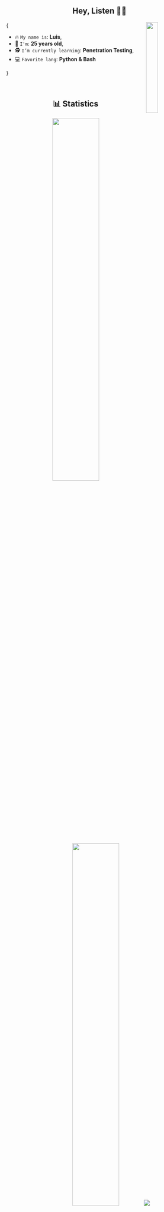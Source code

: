 <h2 align='center'> Hey, Listen 🧚‍♀️</h2>

<img align='right' src='https://octodex.github.com/images/stormtroopocat.png' width='25%'>

{

* 🔥 `My name is`: **Luis**,
* 🚀 `I'm`: **25 years old**,
* 🕵️ `I’m currently learning`: **Penetration Testing**,
* 💻 `Favorite lang`: **Python & Bash**  

}

<br/>

<h2 align='center'>📊 Statistics</h2>

<p align='center'>

  <img height="50%" width="auto" src ="https://github-readme-stats.vercel.app/api?username=LuisRamos98&show_icons=true&count_private=true&theme=dracula&hide_border=true&hide=issues,contribs&bg_color=00000000">
  <img height="50%" width="auto" src ="https://github-readme-stats.vercel.app/api/top-langs/?username=LuisRamos98&layout=compact&hide_border=true&theme=dracula&bg_color=00000000&langs_count=6&hide=jupyter%20notebook,tex,css,php&exclude_repo=Pacman-AI">
  <img src ="https://github-readme-streak-stats.herokuapp.com?user=LuisRamos98&theme=dracula&hide_border=true&background=FFFFFF00">

</p>

<h2 align='center'>🐙 My Skills</h2>

<h4 align='center'>🧑‍💻 Programming languages </h4>

<p align='center'>
    
  <a href="https://github.com/search?q=user%3ASammwyy1+language%3Abash"><img align='center' alt="Bash" src="https://img.shields.io/badge/Bash-121011.svg?logo=gnu-bash&logoColor=white"></a>

</p>
